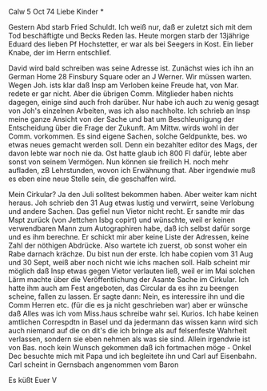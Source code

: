  Calw 5 Oct 74
Liebe Kinder <Fried>*

Gestern Abd starb Fried Schuldt. Ich weiß nur, daß er zuletzt sich mit dem Tod beschäftigte und Becks Reden las. Heute morgen starb der 13jährige Eduard des lieben Pf Hochstetter, er war als bei Seegers in Kost. Ein lieber Knabe, der im Herrn entschlief.

David wird bald schreiben was seine Adresse ist. Zunächst wies ich ihn an German Home 28 Finsbury Square oder an J Werner. Wir müssen warten. Wegen Joh. ists klar daß Insp am Verloben keine Freude hat, von Mar. redete er gar nicht. Aber die übrigen Comm. Mitglieder haben nichts dagegen, einige sind auch froh darüber. Nur habe ich auch zu wenig gesagt von Joh's einzelnen Arbeiten, was ich also nachholte. Ich schrieb an Insp meine ganze Ansicht von der Sache und bat um Beschleunigung der Entscheidung über die Frage der Zukunft. Am Mittw. wirds wohl in der Comm. vorkommen. Es sind eigene Sachen, solche Geldpunkte, bes. wo etwas neues gemacht werden soll. Denn ein bezahlter editor des Mags, der davon lebte war noch nie da. Ost hatte glaub ich 800 Fl dafür, lebte aber sonst von seinem Vermögen. Nun können sie freilich H. noch mehr aufladen, zB Lehrstunden, wovon ich Erwähnung that. Aber irgendwie muß es eben eine neue Stelle sein, die geschaffen wird.

Mein Cirkular? Ja den Juli solltest bekommen haben. Aber weiter kam nicht heraus. Joh schrieb den 31 Aug etwas lustig und verwirrt, seine Verlobung und andere Sachen. Das gefiel nun Vietor nicht recht. Er sandte mir das Mspt zurück (von Jettchen Isbg copirt) und wünschte, weil er keinen verwendbaren Mann zum Autographiren habe, daß ich selbst dafür sorge und es ihm berechne. Er schickt mir aber keine Liste der Adressen, keine Zahl der nöthigen Abdrücke. Also wartete ich zuerst, ob sonst woher ein Rabe darnach krächze. Du bist nun der erste. Ich habe copien vom 31 Aug und 30 Sept, weiß aber noch nicht wie ichs machen soll. Halb scheint mir möglich daß Insp etwas gegen Vietor verlauten ließ, weil er im Mai solchen Lärm machte über die Veröffentlichung der Asante Sache im Cirkular. Ich hatte ihm auch am Fest angeboten, das Circular da es ihn zu beengen scheine, fallen zu lassen. Er sagte dann: Nein, es interessire ihn und die Comm Herren etc. (für die es ja nicht geschrieben war) aber er wünsche daß Alles was ich vom Miss.haus schreibe wahr sei. Kurios. Ich habe keinen amtlichen Correspdtn in Basel und da jedermann das wissen kann wird sich auch niemand auf die on dit's die ich bringe als auf felsenfeste Wahrheit verlassen, sondern sie eben nehmen als was sie sind. Allein irgendwie ist von Bas. noch kein Wunsch gekommen daß ich fortmachen möge - Onkel Dec besuchte mich mit Papa und ich begleitete ihn und Carl auf Eisenbahn. Carl scheint in Gernsbach angenommen vom Baron

 Es küßt Euer V

